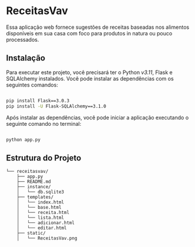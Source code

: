 # ReceitasVav

Essa aplicação web fornece sugestões de receitas baseadas nos alimentos disponíveis em sua casa com foco para produtos in natura ou pouco processados.


## Instalação

Para executar este projeto, você precisará ter o Python _v3.11_, Flask e SQLAlchemy instalados. Você pode instalar as dependências com os seguintes comandos:
```bash

pip install Flask==3.0.3
pip install -U Flask-SQLAlchemy==3.1.0
```

Após instalar as dependências, você pode iniciar a aplicação executando o seguinte comando no terminal:
```bash 

python app.py
```


## Estrutura do Projeto
```
└── receitasvav/
    ├── app.py
    ├── README.md
    ├── instance/
    │   └── db.sqlite3
    ├── templates/
    │   └── index.html
    │   └── base.html
    │   └── receita.html
    │   └── lista.html
    │   └── adicionar.html
    │   └── editar.html
    ├── static/
    │   └── ReceitasVav.png
```
